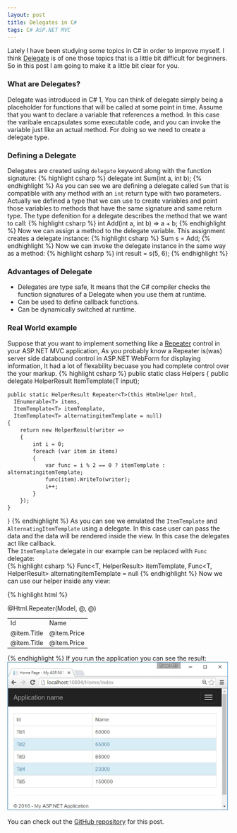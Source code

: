 ```yaml
---
layout: post
title: Delegates in C#
tags: C# ASP.NET MVC
---
```

Lately I have been studying some topics in C# in order to improve myself. I think [Delegate](https://msdn.microsoft.com/en-us/library/ms173171.aspx) is of one those topics that is a little bit difficult for beginners. So in this post I am going to make it a little bit clear for you.

### What are Delegates?
Delegate was introduced in C# 1, You can think of delegate simply being a placeholder for functions that will be called at some point in time.
Assume that you want to declare a variable that references a method. In this case the varibale encapsulates some executable code, and you can invoke the variable just like an actual method. For doing so we need to create a delegate type.  

### Defining a Delegate
Delegates are created using `delegate` keyword along with the function signature:
{% highlight csharp %}
delegate int Sum(int a, int b);
{% endhighlight %}
As you can see we are defining a delegate called `Sum` that is compatible with any method with an `int` return type with two parameters. Actually we defined a type that we can use to create variables and point those variables to methods that have the same signature and same return type. 
The type defenition for a delegate describes the method that we want to call:
{% highlight csharp %}
int Add(int a, int b) => a + b;
{% endhighlight %}
Now we can assign a method to the delegate variable. This assignment creates a delegate instance:
{% highlight csharp %}
Sum s = Add;
{% endhighlight %}
Now we can invoke the delegate instance in the same way as a method:
{% highlight csharp %}
int result = s(5, 6);
{% endhighlight %}

### Advantages of Delegate

- Delegates are type safe, It means that the C# compiler checks the function signatures of a Delegate when you use them at runtime.
- Can be used to define callback functions.
- Can be dynamically switched at runtime.  

### Real World example
Suppose that you want to implement something like a [Repeater](https://msdn.microsoft.com/en-us/library/system.web.ui.webcontrols.repeater(v=vs.85).aspx) control in your ASP.NET MVC application, As you probably know a Repeater is(was) server side databound control in ASP.NET WebForm for displaying information, It had a lot of flexability becuase you had complete control over the your markup. 
{% highlight csharp %}
public static class Helpers
{
	public delegate HelperResult ItemTemplate<T>(T input);

	public static HelperResult Repeater<T>(this HtmlHelper html,
	  IEnumerable<T> items,
	  ItemTemplate<T> itemTemplate,
	  ItemTemplate<T> alternatingitemTemplate = null)
	{
		return new HelperResult(writer =>
		{
			int i = 0;
			foreach (var item in items)
			{
				var func = i % 2 == 0 ? itemTemplate : alternatingitemTemplate;
				func(item).WriteTo(writer);
				i++;
			}
		});
	}
}
{% endhighlight %}
As you can see we emulated the `ItemTemplate` and `AlternatingItemTemplate` using a delegate. In this case user can pass the data and the data will be rendered inside the view. In this case the delegates act like callback.   
The `ItemTemplate` delegate in our example can be replaced with `Func` delegate:  
{% highlight csharp %}
Func<T, HelperResult> itemTemplate,
Func<T, HelperResult> alternatingitemTemplate = null
{% endhighlight %}
Now we can use our helper inside any view:  

{% highlight html %}
<table>
    <tr>
        <td>Id</td>
        <td>Name</td>
    </tr>
    @Html.Repeater(Model, @<tr>
	    <td>@item.Title</td>
	    <td>@item.Price</td>
	</tr>, 
	@<tr class="alert-info">
	    <td>@item.Title</td>
	    <td>@item.Price</td>
    </tr>)
</table>
{% endhighlight %}
If you run the application you can see the result:  

<img src="/public/img/repeater.jpg" width="500">  


You can check out the [GitHub repository](https://github.com/SirwanAfifi/using_delegates) for this post.



